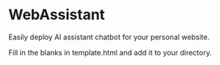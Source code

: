 # WebAssistant

Easily deploy AI assistant chatbot for your personal website.

Fill in the blanks in template.html and add it to your directory.
